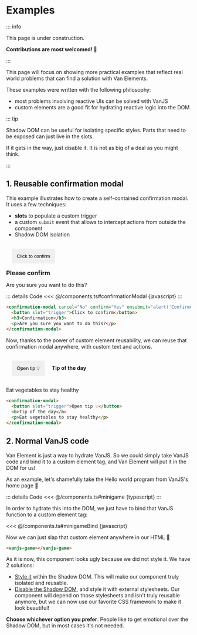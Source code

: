 # Examples

::: info

This page is under construction.

**Contributions are most welcomed! 🙂**

:::

This page will focus on showing more practical examples that reflect real world problems that can find a solution with Van Elements.

These examples were written with the following philosophy:

- most problems involving reactive UIs can be solved with VanJS
- custom elements are a good fit for hydrating reactive logic into the DOM

::: tip

Shadow DOM can be useful for isolating specific styles. Parts that need to be exposed can just live in the slots.

If it gets in the way, just disable it. It is not as big of a deal as you might think.

:::

## 1. Reusable confirmation modal

This example illustrates how to create a self-contained confirmation modal. It uses a few techniques:

- **slots** to populate a custom trigger
- a custom `submit` event that allows to intercept actions from outside the component
- Shadow DOM isolation

<confirmation-modal cancel="No" confirm="Yes" onsubmit="alert('Confirmed')">
  <button slot="trigger" style="margin:1rem;padding:.8rem;border:1px solid var(--vp-c-text-1)">Click to confirm</button>
  <h3 style="margin:0">Please confirm</h3>
  <p>Are you sure you want to do this?</p>
</confirmation-modal>

::: details Code
<<< @/components.ts#confirmationModal {javascript}
:::

```html
<confirmation-modal cancel="No" confirm="Yes" onsubmit="alert('Confirmed')">
  <button slot="trigger">Click to confirm</button>
  <h3>Confirmation</h3>
  <p>Are you sure you want to do this?</p>
</confirmation-modal>
```

Now, thanks to the power of custom element reusability, we can reuse that confirmation modal anywhere, with custom text and actions.

<confirmation-modal>
  <button slot="trigger" style="margin:1rem;padding:.8rem;border:1px solid var(--vp-c-text-1)">Open tip 💡</button>
  <b>Tip of the day</b>
  <p>Eat vegetables to stay healthy</p>
</confirmation-modal>

```html
<confirmation-modal>
  <button slot="trigger">Open tip 💡</button>
  <b>Tip of the day</b>
  <p>Eat vegetables to stay healthy</p>
</confirmation-modal>
```

## 2. Normal VanJS code

Van Element is just a way to hydrate VanJS. So we could simply take VanJS code and bind it to a custom element tag, and Van Element will put it in the DOM for us!

As an example, let's shamefully take the Hello world program from VanJS's home page 🤫

::: details Code
<<< @/components.ts#minigame {typescript}
:::

In order to hydrate this into the DOM, we just have to bind that VanJS function to a custom element tag:

<<< @/components.ts#minigameBind {javascript}

Now we can just slap that custom element anywhere in our HTML 🎉

```html
<vanjs-game></vanjs-game>
```

<vanjs-game></vanjs-game>

As it is now, this component looks ugly because we did not style it. We have 2 solutions:

- [Style it](./advanced/styling) within the Shadow DOM. This will make our component truly isolated and reusable.
- [Disable the Shadow DOM](./learn/shadow-options#disable-shadow-dom), and style it with external stylesheets. Our component will depend on those stylesheets and isn't truly reusable anymore, but we can now use our favorite CSS framework to make it look beautiful!

**Choose whichever option you prefer**. People like to get emotional over the Shadow DOM, but in most cases it's not needed.
